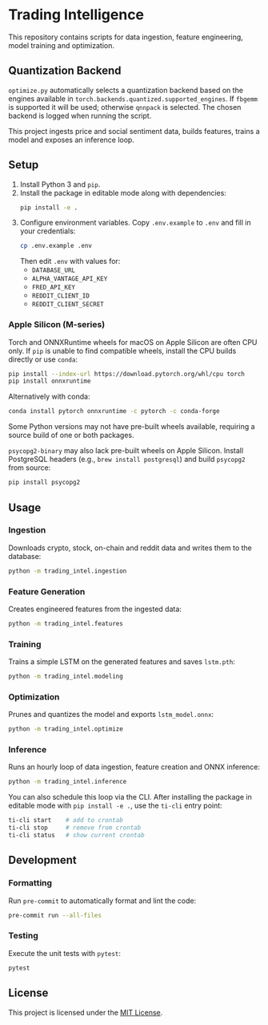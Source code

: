 # Trading Intelligence

This repository contains scripts for data ingestion, feature engineering,
model training and optimization.

## Quantization Backend

`optimize.py` automatically selects a quantization backend based on the
engines available in `torch.backends.quantized.supported_engines`.
If `fbgemm` is supported it will be used; otherwise `qnnpack` is selected.
The chosen backend is logged when running the script.

This project ingests price and social sentiment data, builds features, trains a model and exposes an inference loop.

## Setup
1. Install Python 3 and `pip`.
2. Install the package in editable mode along with dependencies:
   ```bash
   pip install -e .
   ```
3. Configure environment variables. Copy `.env.example` to `.env` and fill in your credentials:
   ```bash
   cp .env.example .env
   ```
   Then edit `.env` with values for:
   - `DATABASE_URL`
   - `ALPHA_VANTAGE_API_KEY`
   - `FRED_API_KEY`
   - `REDDIT_CLIENT_ID`
   - `REDDIT_CLIENT_SECRET`

### Apple Silicon (M-series)
Torch and ONNXRuntime wheels for macOS on Apple Silicon are often CPU only. If
`pip` is unable to find compatible wheels, install the CPU builds directly or
use `conda`:

```bash
pip install --index-url https://download.pytorch.org/whl/cpu torch
pip install onnxruntime
```

Alternatively with conda:

```bash
conda install pytorch onnxruntime -c pytorch -c conda-forge
```

Some Python versions may not have pre-built wheels available, requiring a
source build of one or both packages.

`psycopg2-binary` may also lack pre-built wheels on Apple Silicon. Install
PostgreSQL headers (e.g., `brew install postgresql`) and build `psycopg2` from
source:
```bash
pip install psycopg2
```

## Usage
### Ingestion
Downloads crypto, stock, on-chain and reddit data and writes them to the database:
```bash
python -m trading_intel.ingestion
```

### Feature Generation
Creates engineered features from the ingested data:
```bash
python -m trading_intel.features
```

### Training
Trains a simple LSTM on the generated features and saves `lstm.pth`:
```bash
python -m trading_intel.modeling
```

### Optimization
Prunes and quantizes the model and exports `lstm_model.onnx`:
```bash
python -m trading_intel.optimize
```

### Inference
Runs an hourly loop of data ingestion, feature creation and ONNX inference:
```bash
python -m trading_intel.inference
```
You can also schedule this loop via the CLI. After installing the package in
editable mode with `pip install -e .`, use the `ti-cli` entry point:
```bash
ti-cli start    # add to crontab
ti-cli stop     # remove from crontab
ti-cli status   # show current crontab
```

## Development

### Formatting
Run `pre-commit` to automatically format and lint the code:

```bash
pre-commit run --all-files
```

### Testing
Execute the unit tests with `pytest`:

```bash
pytest
```

## License

This project is licensed under the [MIT License](LICENSE).

